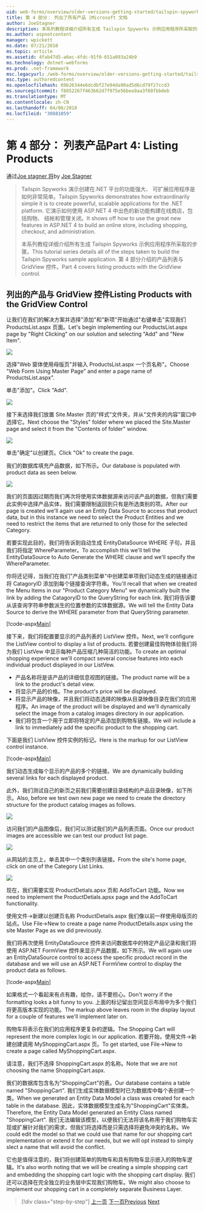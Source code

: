 ```yaml
---
uid: web-forms/overview/older-versions-getting-started/tailspin-spyworks/tailspin-spyworks-part-4
title: 第 4 部分： 列出了所有产品 |Microsoft 文档
author: JoeStagner
description: 本系列教程详细介绍所有生成 Tailspin Spyworks 示例应用程序所采取的步骤。 第 4 部分介绍的产品列表与 GridView contr....
ms.author: aspnetcontent
manager: wpickett
ms.date: 07/21/2010
ms.topic: article
ms.assetid: 4fab47d5-a6ec-4fdc-91f0-651a093a24b9
ms.technology: dotnet-webforms
ms.prod: .net-framework
msc.legacyurl: /web-forms/overview/older-versions-getting-started/tailspin-spyworks/tailspin-spyworks-part-4
msc.type: authoredcontent
ms.openlocfilehash: 69b26344e6dcdbf27e94da90ad5d6cd79f27ccd3
ms.sourcegitcommit: f8852267f463b62d7f975e56bea9aa3f68fbbdeb
ms.translationtype: MT
ms.contentlocale: zh-CN
ms.lasthandoff: 04/06/2018
ms.locfileid: "30881059"
---
```

<a name="part-4-listing-products"></a><span data-ttu-id="c3d9f-104">第 4 部分： 列表产品</span><span class="sxs-lookup"><span data-stu-id="c3d9f-104">Part 4: Listing Products</span></span>
====================
<span data-ttu-id="c3d9f-105">通过[Joe stagner 将](https://github.com/JoeStagner)</span><span class="sxs-lookup"><span data-stu-id="c3d9f-105">by [Joe Stagner](https://github.com/JoeStagner)</span></span>

> <span data-ttu-id="c3d9f-106">Tailspin Spyworks 演示创建在.NET 平台的功能强大、 可扩展应用程序是如何非常简单。</span><span class="sxs-lookup"><span data-stu-id="c3d9f-106">Tailspin Spyworks demonstrates how extraordinarily simple it is to create powerful, scalable applications for the .NET platform.</span></span> <span data-ttu-id="c3d9f-107">它演示如何使用 ASP.NET 4 中出色的新功能构建在线商店，包括购物、 结帐和管理关闭。</span><span class="sxs-lookup"><span data-stu-id="c3d9f-107">It shows off how to use the great new features in ASP.NET 4 to build an online store, including shopping, checkout, and administration.</span></span>
> 
> <span data-ttu-id="c3d9f-108">本系列教程详细介绍所有生成 Tailspin Spyworks 示例应用程序所采取的步骤。</span><span class="sxs-lookup"><span data-stu-id="c3d9f-108">This tutorial series details all of the steps taken to build the Tailspin Spyworks sample application.</span></span> <span data-ttu-id="c3d9f-109">第 4 部分介绍的产品列表与 GridView 控件。</span><span class="sxs-lookup"><span data-stu-id="c3d9f-109">Part 4 covers listing products with the GridView control.</span></span>


## <a id="_Toc260221670"></a>  <span data-ttu-id="c3d9f-110">列出的产品与 GridView 控件</span><span class="sxs-lookup"><span data-stu-id="c3d9f-110">Listing Products with the GridView Control</span></span>

<span data-ttu-id="c3d9f-111">让我们在我们的解决方案并选择"添加"和"新项"开始通过"右键单击"实现我们 ProductsList.aspx 页面。</span><span class="sxs-lookup"><span data-stu-id="c3d9f-111">Let's begin implementing our ProductsList.aspx page by "Right Clicking" on our solution and selecting "Add" and "New Item".</span></span>

![](tailspin-spyworks-part-4/_static/image1.jpg)

<span data-ttu-id="c3d9f-112">选择"Web 窗体使用母版页"并输入 ProductsList.aspx 一个页名称"。</span><span class="sxs-lookup"><span data-stu-id="c3d9f-112">Choose "Web Form Using Master Page" and enter a page name of ProductsList.aspx".</span></span>

<span data-ttu-id="c3d9f-113">单击"添加"。</span><span class="sxs-lookup"><span data-stu-id="c3d9f-113">Click "Add".</span></span>

![](tailspin-spyworks-part-4/_static/image2.jpg)

<span data-ttu-id="c3d9f-114">接下来选择我们放置 Site.Master 页的"样式"文件夹，并从"文件夹的内容"窗口中选择它。</span><span class="sxs-lookup"><span data-stu-id="c3d9f-114">Next choose the "Styles" folder where we placed the Site.Master page and select it from the "Contents of folder" window.</span></span>

![](tailspin-spyworks-part-4/_static/image3.jpg)

<span data-ttu-id="c3d9f-115">单击"确定"以创建页。</span><span class="sxs-lookup"><span data-stu-id="c3d9f-115">Click "Ok" to create the page.</span></span>

<span data-ttu-id="c3d9f-116">我们的数据库填充产品数据，如下所示。</span><span class="sxs-lookup"><span data-stu-id="c3d9f-116">Our database is populated with product data as seen below.</span></span>

![](tailspin-spyworks-part-4/_static/image4.jpg)

<span data-ttu-id="c3d9f-117">我们的页面因过期而我们再次将使用实体数据源来访问该产品的数据，但我们需要此实例中选择产品实体，我们需要限制返回到只有是所选类别的项。</span><span class="sxs-lookup"><span data-stu-id="c3d9f-117">After our page is created we'll again use an Entity Data Source to access that product data, but in this instance we need to select the Product Entities and we need to restrict the items that are returned to only those for the selected Category.</span></span>

<span data-ttu-id="c3d9f-118">若要实现此目的，我们将告诉到自动生成 EntityDataSource WHERE 子句，并且我们将指定 WhereParameter。</span><span class="sxs-lookup"><span data-stu-id="c3d9f-118">To accomplish this we'll tell the EntityDataSource to Auto Generate the WHERE clause and we'll specify the WhereParameter.</span></span>

<span data-ttu-id="c3d9f-119">你将还记得，当我们在我们"产品类别菜单"中创建菜单项我们动态生成的链接通过将 CatagoryID 添加到每个链接查询字符串。</span><span class="sxs-lookup"><span data-stu-id="c3d9f-119">You'll recall that when we created the Menu Items in our "Product Category Menu" we dynamically built the link by adding the CatagoryID to the QueryString for each link.</span></span> <span data-ttu-id="c3d9f-120">我们将告诉要从该查询字符串参数派生的位置参数的实体数据源。</span><span class="sxs-lookup"><span data-stu-id="c3d9f-120">We will tell the Entity Data Source to derive the WHERE parameter from that QueryString parameter.</span></span>

[!code-aspx[Main](tailspin-spyworks-part-4/samples/sample1.aspx)]

<span data-ttu-id="c3d9f-121">接下来，我们将配置要显示的产品列表的 ListView 控件。</span><span class="sxs-lookup"><span data-stu-id="c3d9f-121">Next, we'll configure the ListView control to display a list of products.</span></span> <span data-ttu-id="c3d9f-122">若要创建最佳购物体验我们将为我们 ListVew 中显示每种产品压缩几种简洁的功能。</span><span class="sxs-lookup"><span data-stu-id="c3d9f-122">To create an optimal shopping experience we'll compact several concise features into each individual product displayed in our ListVew.</span></span>

- <span data-ttu-id="c3d9f-123">产品名称将是该产品的详细信息视图的链接。</span><span class="sxs-lookup"><span data-stu-id="c3d9f-123">The product name will be a link to the product's detail view.</span></span>
- <span data-ttu-id="c3d9f-124">将显示产品的价格。</span><span class="sxs-lookup"><span data-stu-id="c3d9f-124">The product's price will be displayed.</span></span>
- <span data-ttu-id="c3d9f-125">将显示产品的映像，并且我们将动态选择的映像从目录映像目录在我们的应用程序。</span><span class="sxs-lookup"><span data-stu-id="c3d9f-125">An image of the product will be displayed and we'll dynamically select the image from a catalog images directory in our application.</span></span>
- <span data-ttu-id="c3d9f-126">我们将包含一个用于立即将特定的产品添加到购物车链接。</span><span class="sxs-lookup"><span data-stu-id="c3d9f-126">We will include a link to immediately add the specific product to the shopping cart.</span></span>

<span data-ttu-id="c3d9f-127">下面是我们 ListView 控件实例的标记。</span><span class="sxs-lookup"><span data-stu-id="c3d9f-127">Here is the markup for our ListView control instance.</span></span>

[!code-aspx[Main](tailspin-spyworks-part-4/samples/sample2.aspx)]

<span data-ttu-id="c3d9f-128">我们动态生成每个显示的产品的多个的链接。</span><span class="sxs-lookup"><span data-stu-id="c3d9f-128">We are dynamically building several links for each displayed product.</span></span>

<span data-ttu-id="c3d9f-129">此外，我们测试自己的新页之前我们需要创建目录结构的产品目录映像，如下所示。</span><span class="sxs-lookup"><span data-stu-id="c3d9f-129">Also, before we test own new page we need to create the directory structure for the product catalog images as follows.</span></span>

![](tailspin-spyworks-part-4/_static/image1.png)

<span data-ttu-id="c3d9f-130">访问我们的产品图像后，我们可以测试我们的产品列表页面。</span><span class="sxs-lookup"><span data-stu-id="c3d9f-130">Once our product images are accessible we can test our product list page.</span></span>

![](tailspin-spyworks-part-4/_static/image5.jpg)

<span data-ttu-id="c3d9f-131">从网站的主页上，单击其中一个类别列表链接。</span><span class="sxs-lookup"><span data-stu-id="c3d9f-131">From the site's home page, click on one of the Category List Links.</span></span>

![](tailspin-spyworks-part-4/_static/image6.jpg)

<span data-ttu-id="c3d9f-132">现在，我们需要实现 ProductDetials.apsx 页和 AddToCart 功能。</span><span class="sxs-lookup"><span data-stu-id="c3d9f-132">Now we need to implement the ProductDetials.apsx page and the AddToCart functionality.</span></span>

<span data-ttu-id="c3d9f-133">使用文件-&gt;新建以创建页名称 ProductDetails.aspx 我们像以前一样使用母版页的站点。</span><span class="sxs-lookup"><span data-stu-id="c3d9f-133">Use File-&gt;New to create a page name ProductDetails.aspx using the site Master Page as we did previously.</span></span>

<span data-ttu-id="c3d9f-134">我们将再次使用 EntityDataSource 控件来访问数据库中的特定产品记录和我们将使用 ASP.NET FormView 控件来显示产品数据，如下所示。</span><span class="sxs-lookup"><span data-stu-id="c3d9f-134">We will again use an EntityDataSource control to access the specific product record in the database and we will use an ASP.NET FormView control to display the product data as follows.</span></span>

[!code-aspx[Main](tailspin-spyworks-part-4/samples/sample3.aspx)]

<span data-ttu-id="c3d9f-135">如果格式一个看起来有点有趣，给你，请不要担心。</span><span class="sxs-lookup"><span data-stu-id="c3d9f-135">Don't worry if the formatting looks a bit funny to you.</span></span> <span data-ttu-id="c3d9f-136">上面的标记留出空间显示布局中为多个我们将更高版本实现的功能。</span><span class="sxs-lookup"><span data-stu-id="c3d9f-136">The markup above leaves room in the display layout for a couple of features we'll implement later on.</span></span>

<span data-ttu-id="c3d9f-137">购物车将表示在我们的应用程序更复杂的逻辑。</span><span class="sxs-lookup"><span data-stu-id="c3d9f-137">The Shopping Cart will represent the more complex logic in our application.</span></span> <span data-ttu-id="c3d9f-138">若要开始，使用文件-&gt;新建创建调用 MyShoppingCart.aspx 页。</span><span class="sxs-lookup"><span data-stu-id="c3d9f-138">To get started, use File-&gt;New to create a page called MyShoppingCart.aspx.</span></span>

<span data-ttu-id="c3d9f-139">请注意，我们不选择 ShoppingCart.aspx 的名称。</span><span class="sxs-lookup"><span data-stu-id="c3d9f-139">Note that we are not choosing the name ShoppingCart.aspx.</span></span>

<span data-ttu-id="c3d9f-140">我们的数据库包含名为"ShoppingCart"的表。</span><span class="sxs-lookup"><span data-stu-id="c3d9f-140">Our database contains a table named "ShoppingCart".</span></span> <span data-ttu-id="c3d9f-141">我们生成实体数据模型时已为数据库中每个表创建一个类。</span><span class="sxs-lookup"><span data-stu-id="c3d9f-141">When we generated an Entity Data Model a class was created for each table in the database.</span></span> <span data-ttu-id="c3d9f-142">因此，实体数据模型生成名为"ShoppingCart"实体类。</span><span class="sxs-lookup"><span data-stu-id="c3d9f-142">Therefore, the Entity Data Model generated an Entity Class named "ShoppingCart".</span></span> <span data-ttu-id="c3d9f-143">我们无法编辑该模型，以便我们无法将该名称用于我们购物车实现或扩展针对我们的需求，但我们将选择而是只需选择将避免冲突的名称。</span><span class="sxs-lookup"><span data-stu-id="c3d9f-143">We could edit the model so that we could use that name for our shopping cart implementation or extend it for our needs, but we will opt instead to simply slect a name that will avoid the conflict.</span></span>

<span data-ttu-id="c3d9f-144">它也是值得注意的，我们将创建简单的购物车和具有购物车显示嵌入的购物车逻辑。</span><span class="sxs-lookup"><span data-stu-id="c3d9f-144">It's also worth noting that we will be creating a simple shopping cart and embedding the shopping cart logic with the shopping cart display.</span></span> <span data-ttu-id="c3d9f-145">我们还可以选择在完全独立的业务层中实现我们购物车。</span><span class="sxs-lookup"><span data-stu-id="c3d9f-145">We might also choose to implement our shopping cart in a completely separate Business Layer.</span></span>

> [!div class="step-by-step"]
> <span data-ttu-id="c3d9f-146">[上一页](tailspin-spyworks-part-3.md)
> [下一页](tailspin-spyworks-part-5.md)</span><span class="sxs-lookup"><span data-stu-id="c3d9f-146">[Previous](tailspin-spyworks-part-3.md)
[Next](tailspin-spyworks-part-5.md)</span></span>
